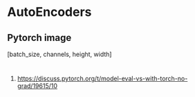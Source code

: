 # AutoEncoders

## Pytorch image

[batch_size, channels, height, width]

#  

1. https://discuss.pytorch.org/t/model-eval-vs-with-torch-no-grad/19615/10